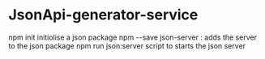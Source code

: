 
# JsonApi-generator-service

npm init initiolise a json package
npm --save json-server : adds the server to the json package
npm run json:server script to starts the json server
